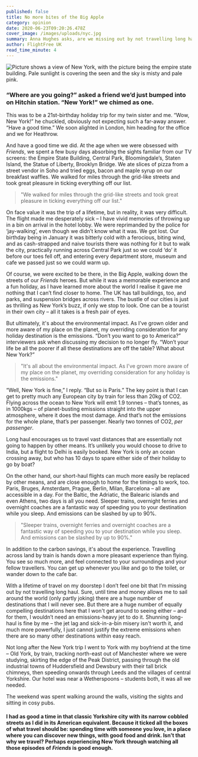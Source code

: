 ```yaml
---
published: false
title: No more bites of the Big Apple
category: opinion
date: 2020-06-23T09:20:26.478Z
cover_image: /images/uploads/nyc.jpg
summary: Anna Hughes asks, are we missing out by not travelling long haul?
author: FlightFree UK
read_time_minute: 4
---
```

![Picture shows a view of New York, with the picture being the empire state building. Pale sunlight is covering the seen and the sky is misty and pale pink. ](/images/uploads/nyc.jpg)

### “Where are you going?” asked a friend we’d just bumped into on Hitchin station. “New York!” we chimed as one.

 This was to be a 21st-birthday holiday trip for my twin sister and me. “Wow, New York!” he chuckled, obviously not expecting such a far-away answer. “Have a good time.” We soon alighted in London, him heading for the office and we for Heathrow.

And have a good time we did. At the age when we were obsessed with *Friends*, we spent a few busy days absorbing the sights familiar from our TV screens: the Empire State Building, Central Park, Bloomingdale’s, Staten Island, the Statue of Liberty, Brooklyn Bridge. We ate slices of pizza from a street vendor in Soho and tried eggs, bacon and maple syrup on our breakfast waffles. We walked for miles through the grid-like streets and took great pleasure in ticking everything off our list.

> "We walked for miles through the grid-like streets and took great pleasure in ticking everything off our list."

On face value it was the trip of a lifetime, but in reality, it was very difficult. The flight made me desperately sick – I have vivid memories of throwing up in a bin on arrival in the hotel lobby. We were reprimanded by the police for ‘jay-walking’, even though we didn’t know what it was. We got lost. Our birthday being in January it was bitterly cold with a ferocious, biting wind, and as cash-strapped and naive tourists there was nothing for it but to walk the city, practically running across Central Park just so we could ‘do’ it before our toes fell off, and entering every department store, museum and cafe we passed just so we could warm up.

Of course, we were excited to be there, in the Big Apple, walking down the streets of our *Friends* heroes. But while it was a memorable experience and a fun holiday, as I have learned more about the world I realise it gave me nothing that I can’t find closer to home. The UK has tall buildings, too, and parks, and suspension bridges across rivers. The bustle of our cities is just as thrilling as New York’s buzz, if only we stop to look. One can be a tourist in their own city – all it takes is a fresh pair of eyes. 

But ultimately, it's about the environmental impact. As I’ve grown older and more aware of my place on the planet, my overriding consideration for any holiday destination is the emissions. “Don’t you want to go to America?” interviewers ask when discussing my decision to no longer fly. “Won’t your life be all the poorer if all these destinations are off the table? What about New York?”

> "It's all about the environmental impact. As I’ve grown more aware of my place on the planet, my overriding consideration for any holiday is the emissions."

“Well, New York is fine,” I reply. “But so is Paris.” The key point is that I can get to pretty much any European city by train for less than 20kg of CO2. Flying across the ocean to New York will emit 1.9 tonnes – that’s tonnes, as in 1000kgs – of planet-busting emissions straight into the upper atmosphere, where it does the most damage. And that’s not the emissions for the whole plane, that’s per passenger. Nearly two tonnes of CO2, *per passenger*.

Long haul encourages us to travel vast distances that are essentially not going to happen by other means. It’s unlikely you would choose to drive to India, but a flight to Delhi is easily booked. New York is only an ocean crossing away, but who has 10 days to spare either side of their holiday to go by boat?

On the other hand, our short-haul flights can much more easily be replaced by other means, and are close enough to home for the timings to work, too. Paris, Bruges, Amsterdam, Prague, Berlin, Milan, Barcelona – all are accessible in a day. For the Baltic, the Adriatic, the Balearic islands and even Athens, two days is all you need. Sleeper trains, overnight ferries and overnight coaches are a fantastic way of speeding you to your destination while you sleep. And emissions can be slashed by up to 90%.

> "Sleeper trains, overnight ferries and overnight coaches are a fantastic way of speeding you to your destination while you sleep. And emissions can be slashed by up to 90%."

In addition to the carbon savings, it's about the experience. Travelling across land by train is hands down a more pleasant experience than flying. You see so much more, and feel connected to your surroundings and your fellow travellers. You can get up whenever you like and go to the toilet, or wander down to the cafe bar. 

With a lifetime of travel on my doorstep I don’t feel one bit that I’m missing out by not travelling long haul. Sure, until time and money allows me to sail around the world (only partly joking) there are a huge number of destinations that I will never see. But there are a huge number of equally compelling destinations here that I won't get around to seeing either – and for them, I wouldn’t need an emissions-heavy jet to do it. Shunning long-haul is fine by me – the jet lag and sick-in-a-bin misery isn't worth it, and much more powerfully, I just cannot justify the extreme emissions when there are so many other destinations within easy reach.

Not long after the New York trip I went to York with my boyfriend at the time – Old York, by train, tracking north-east out of Manchester where we were studying, skirting the edge of the Peak District, passing through the old industrial towns of Huddersfield and Dewsbury with their tall brick chimneys, then speeding onwards through Leeds and the villages of central Yorkshire. Our hotel was near a Wetherspoons – students both, it was all we needed. 

The weekend was spent walking around the walls, visiting the sights and sitting in cosy pubs.

####  I had as good a time in that classic Yorkshire city with its narrow cobbled streets as I did in its American equivalent. Because it ticked all the boxes of what travel should be: spending time with someone you love, in a place where you can discover new things, with good food and drink. Isn't that why we travel? Perhaps experiencing New York through watching all those episodes of *Friends* is good enough.